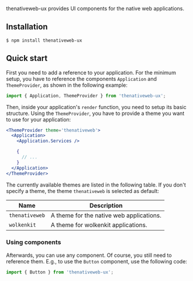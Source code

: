 thenativeweb-ux provides UI components for the native web applications.

## Installation

```shell
$ npm install thenativeweb-ux
```

## Quick start

First you need to add a reference to your application. For the minimum setup, you have to reference the components `Application` and `ThemeProvider`, as shown in the following example:

```javascript static
import { Application, ThemeProvider } from 'thenativeweb-ux';
```

Then, inside your application's `render` function, you need to setup its basic structure. Using the `ThemeProvider`, you have to provide a theme you want to use for your application:

```jsx static
<ThemeProvider theme='thenativeweb'>
  <Application>
    <Application.Services />

    {
      // ...
    }
  </Application>
</ThemeProvider>
```

The currently available themes are listed in the following table. If you don't specify a theme, the theme `thenativeweb` is selected as default:

| Name | Description |
|-|-|
| `thenativeweb` | A theme for the native web applications. |
| `wolkenkit` | A theme for wolkenkit applications. |

### Using components

Afterwards, you can use any component. Of course, you still need to reference them. E.g., to use the `Button` component, use the following code:

```javascript static
import { Button } from 'thenativeweb-ux';
```
